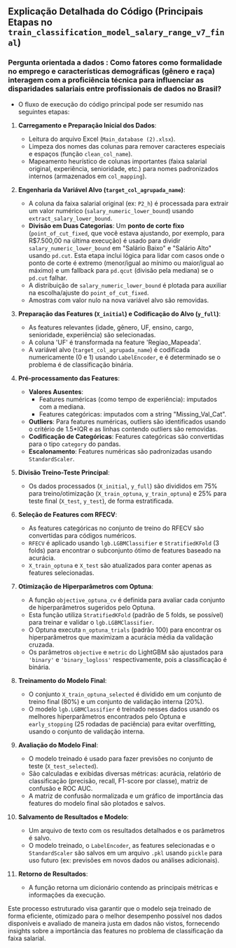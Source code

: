 ## Explicação Detalhada do Código (Principais Etapas no `train_classification_model_salary_range_v7_final`)

### Pergunta orientada a dados : **Como fatores como formalidade no emprego e características demográficas (gênero e raça) interagem com a proficiência técnica para influenciar as disparidades salariais entre profissionais de dados no Brasil?**
  * O fluxo de execução do código principal pode ser resumido nas seguintes etapas:

1.  **Carregamento e Preparação Inicial dos Dados**:
    * Leitura do arquivo Excel (`Main_database (2).xlsx`).
    * Limpeza dos nomes das colunas para remover caracteres especiais e espaços (função `clean_col_name`).
    * Mapeamento heurístico de colunas importantes (faixa salarial original, experiência, senioridade, etc.) para nomes padronizados internos (armazenados em `col_mapping`).

2.  **Engenharia da Variável Alvo (`target_col_agrupada_name`)**:
    * A coluna da faixa salarial original (ex: `P2_h`) é processada para extrair um valor numérico (`salary_numeric_lower_bound`) usando `extract_salary_lower_bound`.
    * **Divisão em Duas Categorias**: Um **ponto de corte fixo** (`point_of_cut_fixed`, que você estava ajustando, por exemplo, para R$7.500,00 na última execução) é usado para dividir `salary_numeric_lower_bound` em "Salário Baixo" e "Salário Alto" usando `pd.cut`. Esta etapa inclui lógica para lidar com casos onde o ponto de corte é extremo (menor/igual ao mínimo ou maior/igual ao máximo) e um fallback para `pd.qcut` (divisão pela mediana) se o `pd.cut` falhar.
    * A distribuição de `salary_numeric_lower_bound` é plotada para auxiliar na escolha/ajuste do `point_of_cut_fixed`.
    * Amostras com valor nulo na nova variável alvo são removidas.

3.  **Preparação das Features (`X_initial`) e Codificação do Alvo (`y_full`)**:
    * As features relevantes (idade, gênero, UF, ensino, cargo, senioridade, experiência) são selecionadas.
    * A coluna 'UF' é transformada na feature 'Regiao\_Mapeada'.
    * A variável alvo (`target_col_agrupada_name`) é codificada numericamente (0 e 1) usando `LabelEncoder`, e é determinado se o problema é de classificação binária.

4.  **Pré-processamento das Features**:
    * **Valores Ausentes**:
        * Features numéricas (como tempo de experiência): imputados com a mediana.
        * Features categóricas: imputados com a string "Missing\_Val\_Cat".
    * **Outliers**: Para features numéricas, outliers são identificados usando o critério de 1.5\*IQR e as linhas contendo outliers são removidas.
    * **Codificação de Categóricas**: Features categóricas são convertidas para o tipo `category` do pandas.
    * **Escalonamento**: Features numéricas são padronizadas usando `StandardScaler`.

5.  **Divisão Treino-Teste Principal**:
    * Os dados processados (`X_initial`, `y_full`) são divididos em 75% para treino/otimização (`X_train_optuna`, `y_train_optuna`) e 25% para teste final (`X_test`, `y_test`), de forma estratificada.

6.  **Seleção de Features com RFECV**:
    * As features categóricas no conjunto de treino do RFECV são convertidas para códigos numéricos.
    * `RFECV` é aplicado usando `lgb.LGBMClassifier` e `StratifiedKFold` (3 folds) para encontrar o subconjunto ótimo de features baseado na acurácia.
    * `X_train_optuna` e `X_test` são atualizados para conter apenas as features selecionadas.

7.  **Otimização de Hiperparâmetros com Optuna**:
    * A função `objective_optuna_cv` é definida para avaliar cada conjunto de hiperparâmetros sugeridos pelo Optuna.
    * Esta função utiliza `StratifiedKFold` (padrão de 5 folds, se possível) para treinar e validar o `lgb.LGBMClassifier`.
    * O Optuna executa `n_optuna_trials` (padrão 100) para encontrar os hiperparâmetros que maximizam a acurácia média da validação cruzada.
    * Os parâmetros `objective` e `metric` do LightGBM são ajustados para `'binary'` e `'binary_logloss'` respectivamente, pois a classificação é binária.

8.  **Treinamento do Modelo Final**:
    * O conjunto `X_train_optuna_selected` é dividido em um conjunto de treino final (80%) e um conjunto de validação interna (20%).
    * O modelo `lgb.LGBMClassifier` é treinado nesses dados usando os melhores hiperparâmetros encontrados pelo Optuna e `early_stopping` (25 rodadas de paciência) para evitar overfitting, usando o conjunto de validação interna.

9.  **Avaliação do Modelo Final**:
    * O modelo treinado é usado para fazer previsões no conjunto de teste (`X_test_selected`).
    * São calculadas e exibidas diversas métricas: acurácia, relatório de classificação (precisão, recall, F1-score por classe), matriz de confusão e ROC AUC.
    * A matriz de confusão normalizada e um gráfico de importância das features do modelo final são plotados e salvos.

10. **Salvamento de Resultados e Modelo**:
    * Um arquivo de texto com os resultados detalhados e os parâmetros é salvo.
    * O modelo treinado, o `LabelEncoder`, as features selecionadas e o `StandardScaler` são salvos em um arquivo `.pkl` usando `pickle` para uso futuro (ex: previsões em novos dados ou análises adicionais).

11. **Retorno de Resultados**:
    * A função retorna um dicionário contendo as principais métricas e informações da execução.

Este processo estruturado visa garantir que o modelo seja treinado de forma eficiente, otimizado para o melhor desempenho possível nos dados disponíveis e avaliado de maneira justa em dados não vistos, fornecendo insights sobre a importância das features no problema de classificação da faixa salarial.
